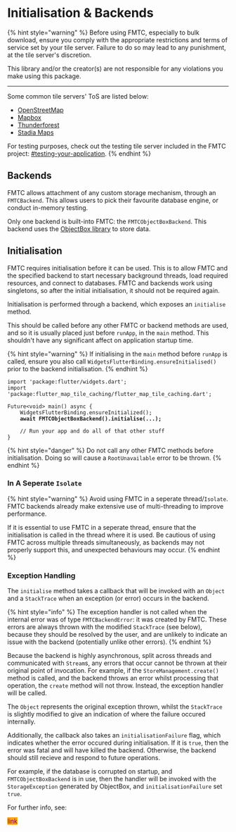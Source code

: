 # Initialisation & Backends

{% hint style="warning" %}
Before using FMTC, especially to bulk download, ensure you comply with the appropriate restrictions and terms of service set by your tile server. Failure to do so may lead to any punishment, at the tile server's discretion.

This library and/or the creator(s) are not responsible for any violations you make using this package.

***

Some common tile servers' ToS are listed below:

* [OpenStreetMap](https://operations.osmfoundation.org/policies/tiles)
* [Mapbox](https://www.mapbox.com/legal/tos)
* [Thunderforest](https://www.thunderforest.com/terms/)
* [Stadia Maps](https://stadiamaps.com/terms-of-service/)

For testing purposes, check out the testing tile server included in the FMTC project: [#testing-your-application](../bulk-downloading/introduction.md#testing-your-application "mention").
{% endhint %}

## Backends

FMTC allows attachment of any custom storage mechanism, through an `FMTCBackend`. This allows users to pick their favourite database engine, or conduct in-memory testing.

Only one backend is built-into FMTC: the `FMTCObjectBoxBackend`. This backend uses the [ObjectBox library](https://pub.dev/packages/objectbox) to store data.

## Initialisation

FMTC requires initialisation before it can be used. This is to allow FMTC and the specified backend to start necessary background threads, load required resources, and connect to databases. FMTC and backends work using singletons, so after the initial initialisation, it should not be required again.

Initialisation is performed through a backend, which exposes an `initialise` method.

This should be called before any other FMTC or backend methods are used, and so it is usually placed just before `runApp`, in the `main` method. This shouldn't have any significant affect on application startup time.

{% hint style="warning" %}
If initialising in the `main` method before `runApp` is called, ensure you also call `WidgetsFlutterBinding.ensureInitialised()` prior to the backend initialisation.
{% endhint %}

<pre class="language-dart"><code class="lang-dart">import 'package:flutter/widgets.dart';
import 'package:flutter_map_tile_caching/flutter_map_tile_caching.dart';

Future&#x3C;void> main() async {
    WidgetsFlutterBinding.ensureInitialized();   
<strong>    await FMTCObjectBoxBackend().initialise(...);
</strong>    
    // Run your app and do all of that other stuff
}
</code></pre>

{% hint style="danger" %}
Do not call any other FMTC methods before initialisation. Doing so will cause a `RootUnavailable` error to be thrown.
{% endhint %}

### In A Seperate `Isolate`

{% hint style="warning" %}
Avoid using FMTC in a seperate thread/`Isolate`. FMTC backends already make extensive use of multi-threading to improve performance.

If it is essential to use FMTC in a seperate thread, ensure that the initialisation is called in the thread where it is used. Be cautious of using FMTC across multiple threads simultaneously, as backends may not properly support this, and unexpected behaviours may occur.
{% endhint %}

### Exception Handling

The `initialise` method takes a callback that will be invoked with an `Object` and a `StackTrace` when an exception (or error) occurs in the backend.

{% hint style="info" %}
The exception handler is not called when the internal error was of type `FMTCBackendError`: it was created by FMTC. These errors are always thrown with the modified `StackTrace` (see below), because they should be resolved by the user, and are unlikely to indicate an issue with the backend (potentially unlike other errors).
{% endhint %}

Because the backend is highly asynchronous, split across threads and communicated with `Stream`s, any errors that occur cannot be thrown at their original point of invocation. For example, if the `StoreManagement.create()` method is called, and the backend throws an error whilst processing that operation, the `create` method will not throw. Instead, the exception handler will be called.

The `Object` represents the original exception thrown, whilst the `StackTrace` is slightly modified to give an indication of where the failure occured internally.

Additionally, the callback also takes an `initialisationFailure` flag, which indicates whether the error occured during initialisation. If it is `true`, then the error was fatal and will have killed the backend. Otherwise, the backend should still recieve and respond to future operations.

For example, if the database is corrupted on startup, and `FMTCObjectBoxBackend` is in use, then the handler will be invoked with the `StorageException` generated by ObjectBox, and `initialisationFailure` set `true`.

For further info, see:

<mark style="color:purple;background-color:orange;">link</mark>
